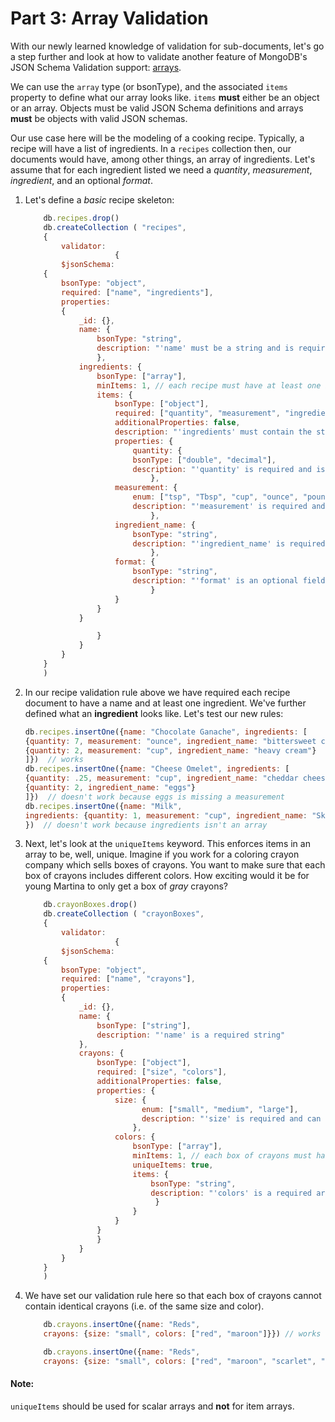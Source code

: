 # Part 3: Array Validation

With our newly learned knowledge of validation for sub-documents, let's go a step further and look at how to validate another feature of MongoDB's JSON Schema Validation support: [arrays](https://tools.ietf.org/html/draft-fge-json-schema-validation-00#page-9).

We can use the `array` type (or bsonType), and the associated `items` property to define what our array looks like. `items` **must** either be an object or an array. Objects must be valid JSON Schema definitions and arrays **must** be objects with valid JSON schemas.

Our use case here will be the modeling of a cooking recipe. Typically, a recipe will have a list of ingredients. In a `recipes` collection then, our documents would have, among other things, an array of ingredients. Let's assume that for each ingredient listed we need a *quantity*, *measurement*, *ingredient*, and an optional *format*.

1. Let's define a *basic* recipe skeleton:

    ```javascript
        db.recipes.drop()
        db.createCollection ( "recipes",
        {
            validator:
                        {
            $jsonSchema:
        {
            bsonType: "object",
            required: ["name", "ingredients"],
            properties:
            {
                _id: {},
                name: {
                    bsonType: "string",
                    description: "'name' must be a string and is required"
                    },
                ingredients: {
                    bsonType: ["array"],
                    minItems: 1, // each recipe must have at least one ingredient
                    items: {
                        bsonType: ["object"],
                        required: ["quantity", "measurement", "ingredient_name"],
                        additionalProperties: false,
                        description: "'ingredients' must contain the stated fields",
                        properties: {
                            quantity: {
                            bsonType: ["double", "decimal"],
                            description: "'quantity' is required and is of double or decimal type"
                                },
                        measurement: {
                            enum: ["tsp", "Tbsp", "cup", "ounce", "pound",  "each"],
                            description: "'measurement' is required and can only be one of the given enum values"
                                },
                        ingredient_name: {
                            bsonType: "string",
                            description: "'ingredient_name' is required and is a string"
                                },
                        format: {
                            bsonType: "string",
                            description: "'format' is an optional field of type string"
                                }
                        }
                    }
                }

                    }
                }
            }
        }
        )
    ```

2. In our recipe validation rule above we have required each recipe document to have a name and at least one ingredient. We've further defined what an **ingredient** looks like. Let's test our new rules:

    ```javascript
    db.recipes.insertOne({name: "Chocolate Ganache", ingredients: [
    {quantity: 7, measurement: "ounce", ingredient_name: "bittersweet chocolate", format: "chopped"},
    {quantity: 2, measurement: "cup", ingredient_name: "heavy cream"}
    ]})  // works
    db.recipes.insertOne({name: "Cheese Omelet", ingredients: [
    {quantity: .25, measurement: "cup", ingredient_name: "cheddar cheese", format: "shredded"},
    {quantity: 2, ingredient_name: "eggs"}
    ]})  // doesn't work because eggs is missing a measurement
    db.recipes.insertOne({name: "Milk",
    ingredients: {quantity: 1, measurement: "cup", ingredient_name: "Skim Milk", format: "chilled"}
    })  // doesn't work because ingredients isn't an array

    ```

3. Next, let's look at the `uniqueItems` keyword. This enforces items in an array to be, well, unique. Imagine if you work for a coloring crayon company which sells boxes of crayons. You want to make sure that each box of crayons includes different colors. How exciting would it be for young Martina to only get a box of *gray* crayons?

    ```javascript
        db.crayonBoxes.drop()
        db.createCollection ( "crayonBoxes",
        {
            validator:
                        {
            $jsonSchema:
        {
            bsonType: "object",
            required: ["name", "crayons"],
            properties:
            {
                _id: {},
                name: {
                    bsonType: ["string"],
                    description: "'name' is a required string"
                },
                crayons: {
                    bsonType: ["object"],
                    required: ["size", "colors"],
                    additionalProperties: false,
                    properties: {
                        size: {
                              enum: ["small", "medium", "large"],
                              description: "'size' is required and can only be one of the given enum values"
                            },
                        colors: {
                            bsonType: ["array"],
                            minItems: 1, // each box of crayons must have at least one color
                            uniqueItems: true,
                            items: {
                                bsonType: "string",
                                description: "'colors' is a required array of unique strings"
                                 }
                            }
                        }
                    }
                    }
                }
            }
        }
        )
    ```

4. We have set our validation rule here so that each box of crayons cannot contain identical crayons (i.e. of the same size and color).

    ```javascript
        db.crayons.insertOne({name: "Reds",
        crayons: {size: "small", colors: ["red", "maroon"]}}) // works

        db.crayons.insertOne({name: "Reds",
        crayons: {size: "small", colors: ["red", "maroon", "scarlet", "brick red", "red"]}})  // doesn't work since "red" is repeated
    ```

#### Note:
`uniqueItems` should be used for scalar arrays and **not** for
item arrays.